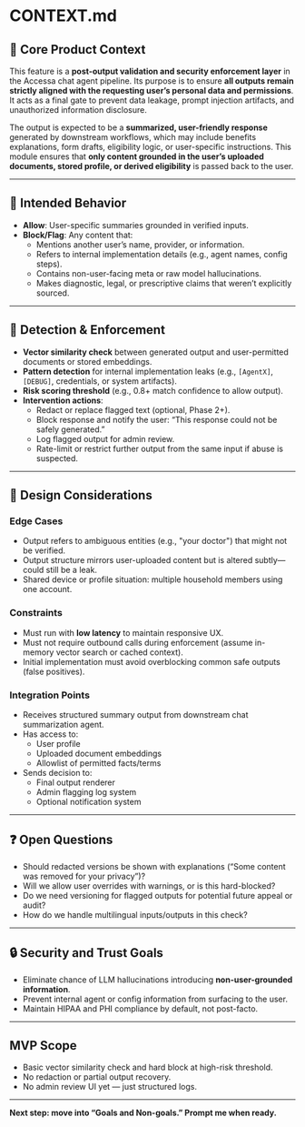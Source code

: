 # CONTEXT.md

## 📌 Core Product Context

This feature is a **post-output validation and security enforcement layer** in the Accessa chat agent pipeline. Its purpose is to ensure **all outputs remain strictly aligned with the requesting user’s personal data and permissions**. It acts as a final gate to prevent data leakage, prompt injection artifacts, and unauthorized information disclosure.

The output is expected to be a **summarized, user-friendly response** generated by downstream workflows, which may include benefits explanations, form drafts, eligibility logic, or user-specific instructions. This module ensures that **only content grounded in the user’s uploaded documents, stored profile, or derived eligibility** is passed back to the user.

---

## 🧭 Intended Behavior

- **Allow**: User-specific summaries grounded in verified inputs.
- **Block/Flag**: Any content that:
  - Mentions another user’s name, provider, or information.
  - Refers to internal implementation details (e.g., agent names, config steps).
  - Contains non-user-facing meta or raw model hallucinations.
  - Makes diagnostic, legal, or prescriptive claims that weren’t explicitly sourced.

---

## 🧪 Detection & Enforcement

- **Vector similarity check** between generated output and user-permitted documents or stored embeddings.
- **Pattern detection** for internal implementation leaks (e.g., `[AgentX]`, `[DEBUG]`, credentials, or system artifacts).
- **Risk scoring threshold** (e.g., 0.8+ match confidence to allow output).
- **Intervention actions**:
  - Redact or replace flagged text (optional, Phase 2+).
  - Block response and notify the user: “This response could not be safely generated.”
  - Log flagged output for admin review.
  - Rate-limit or restrict further output from the same input if abuse is suspected.

---

## 🎯 Design Considerations

### Edge Cases
- Output refers to ambiguous entities (e.g., "your doctor") that might not be verified.
- Output structure mirrors user-uploaded content but is altered subtly—could still be a leak.
- Shared device or profile situation: multiple household members using one account.

### Constraints
- Must run with **low latency** to maintain responsive UX.
- Must not require outbound calls during enforcement (assume in-memory vector search or cached context).
- Initial implementation must avoid overblocking common safe outputs (false positives).

### Integration Points
- Receives structured summary output from downstream chat summarization agent.
- Has access to:
  - User profile
  - Uploaded document embeddings
  - Allowlist of permitted facts/terms
- Sends decision to:
  - Final output renderer
  - Admin flagging log system
  - Optional notification system

---

## ❓ Open Questions

- Should redacted versions be shown with explanations (“Some content was removed for your privacy”)?
- Will we allow user overrides with warnings, or is this hard-blocked?
- Do we need versioning for flagged outputs for potential future appeal or audit?
- How do we handle multilingual inputs/outputs in this check?

---

## 🔒 Security and Trust Goals

- Eliminate chance of LLM hallucinations introducing **non-user-grounded information**.
- Prevent internal agent or config information from surfacing to the user.
- Maintain HIPAA and PHI compliance by default, not post-facto.

---

## MVP Scope

- Basic vector similarity check and hard block at high-risk threshold.
- No redaction or partial output recovery.
- No admin review UI yet — just structured logs.

---

**Next step: move into “Goals and Non-goals.” Prompt me when ready.**